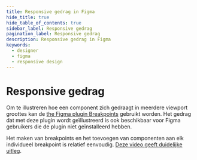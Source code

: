 ```yaml
---
title: Responsive gedrag in Figma
hide_title: true
hide_table_of_contents: true
sidebar_label: Responsive gedrag
pagination_label: Responsive gedrag
description: Responsive gedrag in Figma
keywords:
  - designer
  - figma
  - responsive design
---
```


# Responsive gedrag

Om te illustreren hoe een component zich gedraagt in meerdere viewport groottes kan de [the Figma plugin Breakpoints](https://www.figma.com/community/plugin/824289601590456356/Breakpoints) gebruikt worden. Het gedrag dat met deze plugin wordt geïllustreerd is ook beschikbaar voor Figma gebruikers die de plugin niet geïnstalleerd hebben.

Het maken van breakpoints en het toevoegen van componenten aan elk individueel breakpoint is relatief eenvoudig. [Deze video geeft duidelijke uitleg](https://www.youtube.com/watch?v=OaGSreqHCXE).
